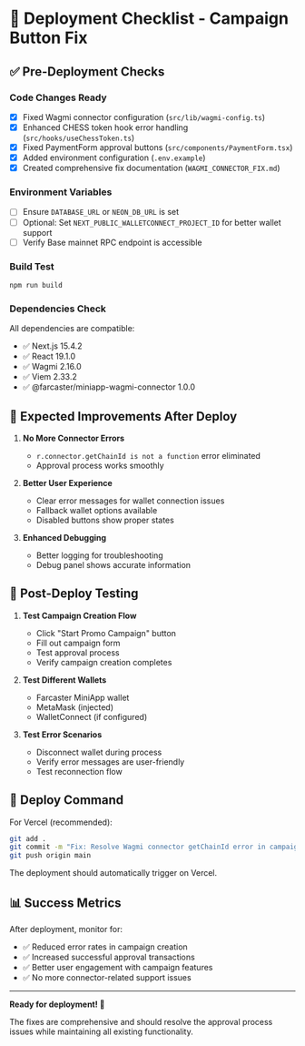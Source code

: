 # 🚀 Deployment Checklist - Campaign Button Fix

## ✅ Pre-Deployment Checks

### Code Changes Ready
- [x] Fixed Wagmi connector configuration (`src/lib/wagmi-config.ts`)
- [x] Enhanced CHESS token hook error handling (`src/hooks/useChessToken.ts`)
- [x] Fixed PaymentForm approval buttons (`src/components/PaymentForm.tsx`)
- [x] Added environment configuration (`.env.example`)
- [x] Created comprehensive fix documentation (`WAGMI_CONNECTOR_FIX.md`)

### Environment Variables
- [ ] Ensure `DATABASE_URL` or `NEON_DB_URL` is set
- [ ] Optional: Set `NEXT_PUBLIC_WALLETCONNECT_PROJECT_ID` for better wallet support
- [ ] Verify Base mainnet RPC endpoint is accessible

### Build Test
```bash
npm run build
```

### Dependencies Check
All dependencies are compatible:
- ✅ Next.js 15.4.2
- ✅ React 19.1.0
- ✅ Wagmi 2.16.0
- ✅ Viem 2.33.2
- ✅ @farcaster/miniapp-wagmi-connector 1.0.0

## 🎯 Expected Improvements After Deploy

1. **No More Connector Errors**
   - `r.connector.getChainId is not a function` error eliminated
   - Approval process works smoothly

2. **Better User Experience**
   - Clear error messages for wallet connection issues
   - Fallback wallet options available
   - Disabled buttons show proper states

3. **Enhanced Debugging**
   - Better logging for troubleshooting
   - Debug panel shows accurate information

## 🧪 Post-Deploy Testing

1. **Test Campaign Creation Flow**
   - Click "Start Promo Campaign" button
   - Fill out campaign form
   - Test approval process
   - Verify campaign creation completes

2. **Test Different Wallets**
   - Farcaster MiniApp wallet
   - MetaMask (injected)
   - WalletConnect (if configured)

3. **Test Error Scenarios**
   - Disconnect wallet during process
   - Verify error messages are user-friendly
   - Test reconnection flow

## 🚀 Deploy Command

For Vercel (recommended):
```bash
git add .
git commit -m "Fix: Resolve Wagmi connector getChainId error in campaign approval process"
git push origin main
```

The deployment should automatically trigger on Vercel.

## 📊 Success Metrics

After deployment, monitor for:
- ✅ Reduced error rates in campaign creation
- ✅ Increased successful approval transactions
- ✅ Better user engagement with campaign features
- ✅ No more connector-related support issues

---

**Ready for deployment! 🎉**

The fixes are comprehensive and should resolve the approval process issues while maintaining all existing functionality.